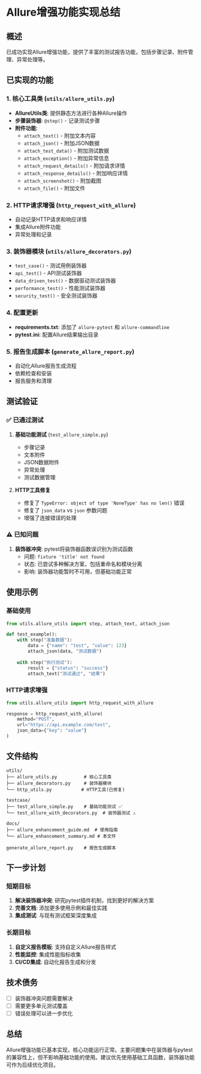 # Allure增强功能实现总结

## 概述
已成功实现Allure增强功能，提供了丰富的测试报告功能，包括步骤记录、附件管理、异常处理等。

## 已实现的功能

### 1. 核心工具类 (`utils/allure_utils.py`)
- **AllureUtils类**: 提供静态方法进行各种Allure操作
- **步骤装饰器**: `@step()` - 记录测试步骤
- **附件功能**: 
  - `attach_text()` - 附加文本内容
  - `attach_json()` - 附加JSON数据
  - `attach_test_data()` - 附加测试数据
  - `attach_exception()` - 附加异常信息
  - `attach_request_details()` - 附加请求详情
  - `attach_response_details()` - 附加响应详情
  - `attach_screenshot()` - 附加截图
  - `attach_file()` - 附加文件

### 2. HTTP请求增强 (`http_request_with_allure`)
- 自动记录HTTP请求和响应详情
- 集成Allure附件功能
- 异常处理和记录

### 3. 装饰器模块 (`utils/allure_decorators.py`)
- `test_case()` - 测试用例装饰器
- `api_test()` - API测试装饰器  
- `data_driven_test()` - 数据驱动测试装饰器
- `performance_test()` - 性能测试装饰器
- `security_test()` - 安全测试装饰器

### 4. 配置更新
- **requirements.txt**: 添加了 `allure-pytest` 和 `allure-commandline`
- **pytest.ini**: 配置Allure结果输出目录

### 5. 报告生成脚本 (`generate_allure_report.py`)
- 自动化Allure报告生成流程
- 依赖检查和安装
- 报告服务和清理

## 测试验证

### ✅ 已通过测试
1. **基础功能测试** (`test_allure_simple.py`)
   - 步骤记录
   - 文本附件
   - JSON数据附件
   - 异常处理
   - 测试数据管理

2. **HTTP工具修复**
   - 修复了 `TypeError: object of type 'NoneType' has no len()` 错误
   - 修复了 `json_data` vs `json` 参数问题
   - 增强了连接错误的处理

### ⚠️ 已知问题
1. **装饰器冲突**: pytest将装饰器函数误识别为测试函数
   - 问题: `fixture 'title' not found`
   - 状态: 已尝试多种解决方案，包括重命名和模块分离
   - 影响: 装饰器功能暂时不可用，但基础功能正常

## 使用示例

### 基础使用
```python
from utils.allure_utils import step, attach_text, attach_json

def test_example():
    with step("准备数据"):
        data = {"name": "test", "value": 123}
        attach_json(data, "测试数据")
    
    with step("执行测试"):
        result = {"status": "success"}
        attach_text("测试通过", "结果")
```

### HTTP请求增强
```python
from utils.allure_utils import http_request_with_allure

response = http_request_with_allure(
    method="POST",
    url="https://api.example.com/test",
    json_data={"key": "value"}
)
```

## 文件结构
```
utils/
├── allure_utils.py          # 核心工具类
├── allure_decorators.py     # 装饰器模块
└── http_utils.py           # HTTP工具(已修复)

testcase/
├── test_allure_simple.py    # 基础功能测试 ✅
└── test_allure_with_decorators.py  # 装饰器测试 ⚠️

docs/
├── allure_enhancement_guide.md  # 使用指南
└── allure_enhancement_summary.md # 本文件

generate_allure_report.py    # 报告生成脚本
```

## 下一步计划

### 短期目标
1. **解决装饰器冲突**: 研究pytest插件机制，找到更好的解决方案
2. **完善文档**: 添加更多使用示例和最佳实践
3. **集成测试**: 与现有测试框架深度集成

### 长期目标
1. **自定义报告模板**: 支持自定义Allure报告样式
2. **性能监控**: 集成性能指标收集
3. **CI/CD集成**: 自动化报告生成和分发

## 技术债务
- [ ] 装饰器冲突问题需要解决
- [ ] 需要更多单元测试覆盖
- [ ] 错误处理可以进一步优化

## 总结
Allure增强功能已基本实现，核心功能运行正常。主要问题集中在装饰器与pytest的兼容性上，但不影响基础功能的使用。建议优先使用基础工具函数，装饰器功能可作为后续优化项目。 